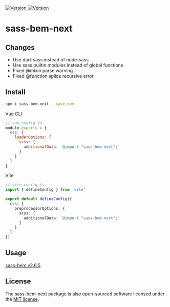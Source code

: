 <p>
  <a href="https://www.npmjs.com/package/sass-bem-next" target="_blank">
    <img alt="Version" src="https://img.shields.io/npm/v/sass-bem-next.svg">
  </a>
  <a href="https://www.npmjs.com/package/sass-bem-next" target="_blank">
    <img alt="Version" src="https://img.shields.io/npm/dt/sass-bem-next">
  </a>
</p>

# sass-bem-next

## Changes

- Use dart-sass instead of node-sass
- Use sass builtin modules instead of global functions
- Fixed @mixin parse warning
- Fixed @function splice recursive error

## Install

```bash
npm i sass-bem-next --save-dev
```

Vue CLI

```js
// vue.config.js
module.exports = {
  css: {
    loaderOptions: {
      scss: {
        additionalData: `@import "sass-bem-next";`
      }
    }
  }
}
```

Vite

```ts
// vite.config.ts
import { defineConfig } from 'vite'

export default defineConfig({
  css: {
    preprocessorOptions: {
      scss: {
        additionalData: `@import "sass-bem-next";`
      }
    }
  }
})
```

## Usage

[sass-bem v2.6.5](./README.v2.6.5.md)

## License

The sass-bem-next package is also open-sourced software licensed under the [MIT license](http://opensource.org/licenses/MIT).

